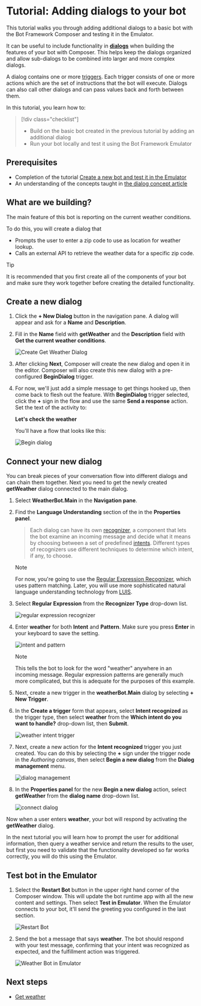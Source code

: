 # Tutorial: Adding dialogs to your bot

This tutorial walks you through adding additional dialogs to a basic bot with the Bot Framework Composer and testing it in the Emulator.

It can be useful to include functionality in [**dialogs**](../concept-dialog.md) when building the features of your bot with Composer. This helps keep the dialogs organized and allow sub-dialogs to be combined into larger and more complex dialogs.

A dialog contains one or more [triggers](../concept-events-and-triggers.md). Each trigger consists of one or more actions which are the set of instructions that the bot will execute. Dialogs can also call other dialogs and can pass values back and forth between them.

In this tutorial, you learn how to:

> [!div class="checklist"]
> * Build on the basic bot created in the previous tutorial by adding an additional dialog
> * Run your bot locally and test it using the Bot Framework Emulator

## Prerequisites
- Completion of the tutorial [Create a new bot and test it in the Emulator](./bot-tutorial-create-bot.md)
- An understanding of the concepts taught in [the dialog concept article](../concept-dialog.md)

## What are we building?

The main feature of this bot is reporting on the current weather conditions.

To do this, you will create a dialog that 
- Prompts the user to enter a zip code to use as location for weather lookup.
- Calls an external API to retrieve the weather data for a specific zip code.

> [!TIP]
> It is recommended that you first create all of the components of your bot and make sure they work together before creating the detailed functionality.

## Create a new dialog
1. Click the **+ New Dialog** button in the navigation pane. A dialog will appear and ask for a **Name** and **Description**.

2. Fill in the **Name** field with **getWeather** and the **Description** field with **Get the current weather conditions**.
   
      ![Create Get Weather Dialog](../media/tutorial-weatherbot/02/create-getweather-dialog.png)

1. After clicking **Next**, Composer will create the new dialog and open it in the editor. Composer will also create this new dialog with a pre-configured **BeginDialog** trigger.

2. For now, we'll just add a simple message to get things hooked up, then come back to flesh out the feature. With **BeginDialog** trigger selected, click the **+** sign in the flow and use the same **Send a response** action. Set the text of the activity to:
   
    **Let's check the weather**

   You'll have a flow that looks like this:

      ![Begin dialog](../media/tutorial-weatherbot/02/begin-dialog.png)

## Connect your new dialog
You can break pieces of your conversation flow into different dialogs and can chain them together. Next you need to get the newly created **getWeather** dialog connected to the main dialog. 

1. Select **WeatherBot.Main** in the **Navigation pane**.

2. Find the **Language Understanding** section of the in the **Properties panel**.

   > Each dialog can have its own [recognizer](../concept-dialog.md#recognizer), a component that lets the bot examine an incoming message and decide what it means by choosing between a set of predefined [intents](../concept-language-understanding.md#intents). Different types of recognizers use different techniques to determine which intent, if any, to choose.

   > [!NOTE]
   > For now, you're going to use the [Regular Expression Recognizer](../how-to-define-triggers.md#regular-expression-recognizer), which uses pattern matching. Later, you will use more sophisticated natural language understanding technology from [LUIS](../how-to-define-triggers.md#luis-recognizer).

3. Select **Regular Expression** from the **Recognizer Type** drop-down list.
   
      ![regular expression recognizer](../media/tutorial-weatherbot/02/recognizer-type.png)

4. Enter **weather** for both **Intent** and **Pattern**. Make sure you press **Enter** in your keyboard to save the setting.
   
      ![intent and pattern](../media/tutorial-weatherbot/02/intent-pattern.png)

    > [!NOTE]
    > This tells the bot to look for the word "weather" anywhere in an incoming message. Regular expression patterns are generally much more complicated, but this is adequate for the purposes of this example.

5. Next, create a new trigger in the **weatherBot.Main** dialog by selecting **+ New Trigger**.

6. In the **Create a trigger** form that appears, select **Intent recognized** as the trigger type, then select **weather** from the **Which intent do you want to handle?** drop-down list, then **Submit**.

      ![weather intent trigger](../media/tutorial-weatherbot/02/weather-intent-trigger.png)

7. Next, create a new action for the **Intent recognized** trigger you just created. You can do this by selecting the **+** sign under the trigger node in the _Authoring canvas_, then select **Begin a new dialog** from the **Dialog management** menu.

      ![dialog management](../media/tutorial-weatherbot/02/dialog-management.png)

8. In the **Properties panel** for the new **Begin a new dialog** action, select **getWeather** from the **dialog name** drop-down list.
   
      ![connect dialog](../media/tutorial-weatherbot/02/connect-dialog.png)

Now when a user enters **weather**, your bot will respond by activating the **getWeather** dialog.

In the next tutorial you will learn how to prompt the user for additional information, then query a weather service and return the results to the user, but first you need to validate that the functionality developed so far works correctly, you will do this using the Emulator.


## Test bot in the Emulator

1. Select the **Restart Bot** button in the upper right hand corner of the Composer window. This will update the bot runtime app with all the new content and settings. Then select **Test in Emulator**. When the Emulator connects to your bot, it'll send the greeting you configured in the last section.

      ![Restart Bot](../media/tutorial-weatherbot/02/restart-bot.gif)

2. Send the bot a message that says **weather**. The bot should respond with your test message, confirming that your intent was recognized as expected, and the fulfillment action was triggered.

      ![Weather Bot in Emulator](../media/tutorial-weatherbot/02/emulator-weather.png)


## Next steps
- [Get weather](./tutorial-get-weather.md)